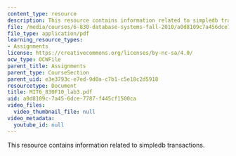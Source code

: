 ```yaml
---
content_type: resource
description: This resource contains information related to simpledb transactions.
file: /media/courses/6-830-database-systems-fall-2010/a0d8109c7a456dce7787f445cf1500ca_MIT6_830F10_lab3.pdf
file_type: application/pdf
learning_resource_types:
- Assignments
license: https://creativecommons.org/licenses/by-nc-sa/4.0/
ocw_type: OCWFile
parent_title: Assignments
parent_type: CourseSection
parent_uid: e3e3793c-e7ed-9d0a-c7b1-c5e18c2d5918
resourcetype: Document
title: MIT6_830F10_lab3.pdf
uid: a0d8109c-7a45-6dce-7787-f445cf1500ca
video_files:
  video_thumbnail_file: null
video_metadata:
  youtube_id: null
---
```

This resource contains information related to simpledb transactions.